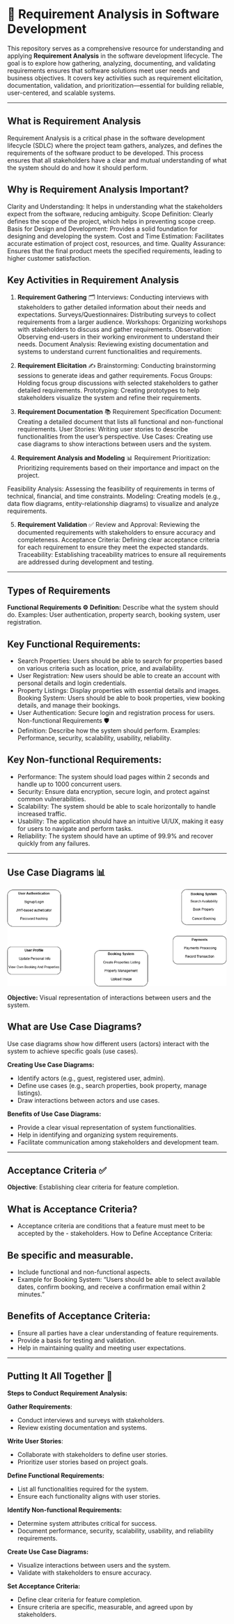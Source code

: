 # 📘 Requirement Analysis in Software Development

This repository serves as a comprehensive resource for understanding and applying **Requirement Analysis** in the software development lifecycle. The goal is to explore how gathering, analyzing, documenting, and validating requirements ensures that software solutions meet user needs and business objectives. It covers key activities such as requirement elicitation, documentation, validation, and prioritization—essential for building reliable, user-centered, and scalable systems.

---

## What is Requirement Analysis
Requirement Analysis is a critical phase in the software development lifecycle (SDLC) where the project team gathers, analyzes, and defines the requirements of the software product to be developed. This process ensures that all stakeholders have a clear and mutual understanding of what the system should do and how it should perform.

## Why is Requirement Analysis Important?
Clarity and Understanding: It helps in understanding what the stakeholders expect from the software, reducing ambiguity.
Scope Definition: Clearly defines the scope of the project, which helps in preventing scope creep.
Basis for Design and Development: Provides a solid foundation for designing and developing the system.
Cost and Time Estimation: Facilitates accurate estimation of project cost, resources, and time.
Quality Assurance: Ensures that the final product meets the specified requirements, leading to higher customer satisfaction.


## Key Activities in Requirement Analysis
1. **Requirement Gathering** 🗂️
Interviews: Conducting interviews with stakeholders to gather detailed information about their needs and expectations.
Surveys/Questionnaires: Distributing surveys to collect requirements from a larger audience.
Workshops: Organizing workshops with stakeholders to discuss and gather requirements.
Observation: Observing end-users in their working environment to understand their needs.
Document Analysis: Reviewing existing documentation and systems to understand current functionalities and requirements.

2. **Requirement Elicitation** ✍️
Brainstorming: Conducting brainstorming sessions to generate ideas and gather requirements.
Focus Groups: Holding focus group discussions with selected stakeholders to gather detailed requirements.
Prototyping: Creating prototypes to help stakeholders visualize the system and refine their requirements.

3. **Requirement Documentation** 📚
Requirement Specification Document: Creating a detailed document that lists all functional and non-functional requirements.
User Stories: Writing user stories to describe functionalities from the user’s perspective.
Use Cases: Creating use case diagrams to show interactions between users and the system.

4. **Requirement Analysis and Modeling** 📊
Requirement Prioritization: Prioritizing requirements based on their importance and impact on the project.

Feasibility Analysis: Assessing the feasibility of requirements in terms of technical, financial, and time constraints.
Modeling: Creating models (e.g., data flow diagrams, entity-relationship diagrams) to visualize and analyze requirements.

5. **Requirement Validation** ✅
Review and Approval: Reviewing the documented requirements with stakeholders to ensure accuracy and completeness.
Acceptance Criteria: Defining clear acceptance criteria for each requirement to ensure they meet the expected standards.
Traceability: Establishing traceability matrices to ensure all requirements are addressed during development and testing.

---

## Types of Requirements
**Functional Requirements ⚙️**
**Definition:** Describe what the system should do.
Examples: User authentication, property search, booking system, user registration.

## Key Functional Requirements:

- Search Properties: Users should be able to search for properties based on various criteria such as location, price, and availability.
- User Registration: New users should be able to create an account with personal details and login credentials.
- Property Listings: Display properties with essential details and images.
Booking System: Users should be able to book properties, view booking details, and manage their bookings.
- User Authentication: Secure login and registration process for users.
Non-functional Requirements 🛡️
- Definition: Describe how the system should perform.
Examples: Performance, security, scalability, usability, reliability.

## Key Non-functional Requirements:

-  Performance: The system should load pages within 2 seconds and handle up to 1000 concurrent users.
- Security: Ensure data encryption, secure login, and protect against common vulnerabilities.
- Scalability: The system should be able to scale horizontally to handle increased traffic.
- Usability: The application should have an intuitive UI/UX, making it easy for users to navigate and perform tasks.
- Reliability: The system should have an uptime of 99.9% and recover quickly from any failures.

---

## Use Case Diagrams 📊
![Use Case Diagrams](./alx-booking-uc.png)

**Objective:** Visual representation of interactions between users and the system.

## What are Use Case Diagrams?

Use case diagrams show how different users (actors) interact with the system to achieve specific goals (use cases).

**Creating Use Case Diagrams:**
- Identify actors (e.g., guest, registered user, admin).
- Define use cases (e.g., search properties, book property, manage listings).
- Draw interactions between actors and use cases.

**Benefits of Use Case Diagrams:**
- Provide a clear visual representation of system functionalities.
- Help in identifying and organizing system requirements.
- Facilitate communication among stakeholders and development team.

---

## Acceptance Criteria ✅
**Objective**: Establishing clear criteria for feature completion.

## What is Acceptance Criteria?
- Acceptance criteria are conditions that a feature must meet to be accepted by the - stakeholders.
How to Define Acceptance Criteria:

## Be specific and measurable.
- Include functional and non-functional aspects.
- Example for Booking System: “Users should be able to select available dates, confirm booking, and receive a confirmation email within 2 minutes.”

## Benefits of Acceptance Criteria:
- Ensure all parties have a clear understanding of feature requirements.
- Provide a basis for testing and validation.
- Help in maintaining quality and meeting user expectations.

---

## Putting It All Together 📌
**Steps to Conduct Requirement Analysis:**

**Gather Requirements**:
- Conduct interviews and surveys with stakeholders.
- Review existing documentation and systems.

**Write User Stories**:
- Collaborate with stakeholders to define user stories.
- Prioritize user stories based on project goals.

**Define Functional Requirements:**
- List all functionalities required for the system.
- Ensure each functionality aligns with user stories.

**Identify Non-functional Requirements:**
- Determine system attributes critical for success.
- Document performance, security, scalability, usability, and reliability requirements.

**Create Use Case Diagrams:**
- Visualize interactions between users and the system.
- Validate with stakeholders to ensure accuracy.

**Set Acceptance Criteria:**
- Define clear criteria for feature completion.
- Ensure criteria are specific, measurable, and agreed upon by stakeholders.
